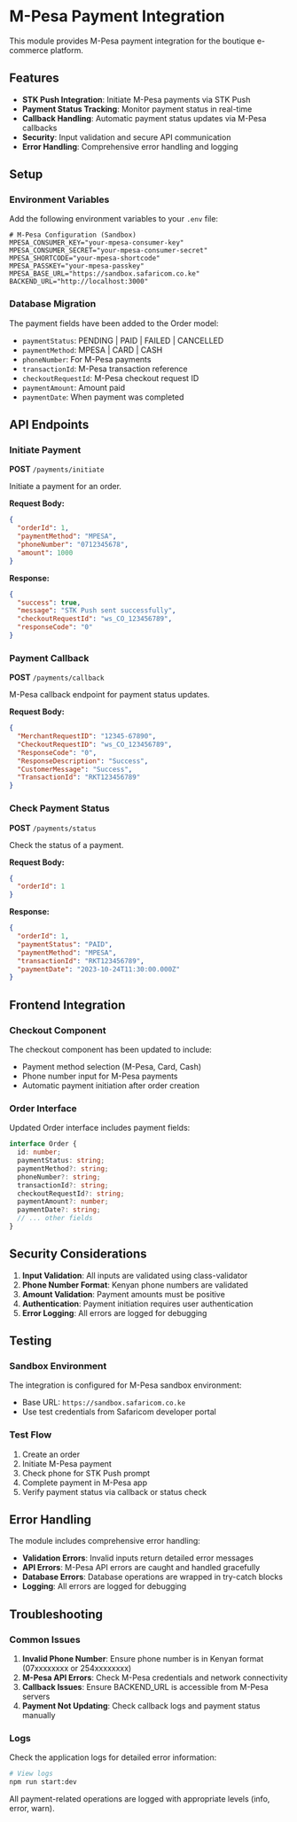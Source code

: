 # M-Pesa Payment Integration

This module provides M-Pesa payment integration for the boutique e-commerce platform.

## Features

- **STK Push Integration**: Initiate M-Pesa payments via STK Push
- **Payment Status Tracking**: Monitor payment status in real-time
- **Callback Handling**: Automatic payment status updates via M-Pesa callbacks
- **Security**: Input validation and secure API communication
- **Error Handling**: Comprehensive error handling and logging

## Setup

### Environment Variables

Add the following environment variables to your `.env` file:

```env
# M-Pesa Configuration (Sandbox)
MPESA_CONSUMER_KEY="your-mpesa-consumer-key"
MPESA_CONSUMER_SECRET="your-mpesa-consumer-secret"
MPESA_SHORTCODE="your-mpesa-shortcode"
MPESA_PASSKEY="your-mpesa-passkey"
MPESA_BASE_URL="https://sandbox.safaricom.co.ke"
BACKEND_URL="http://localhost:3000"
```

### Database Migration

The payment fields have been added to the Order model:

- `paymentStatus`: PENDING | PAID | FAILED | CANCELLED
- `paymentMethod`: MPESA | CARD | CASH
- `phoneNumber`: For M-Pesa payments
- `transactionId`: M-Pesa transaction reference
- `checkoutRequestId`: M-Pesa checkout request ID
- `paymentAmount`: Amount paid
- `paymentDate`: When payment was completed

## API Endpoints

### Initiate Payment

**POST** `/payments/initiate`

Initiate a payment for an order.

**Request Body:**
```json
{
  "orderId": 1,
  "paymentMethod": "MPESA",
  "phoneNumber": "0712345678",
  "amount": 1000
}
```

**Response:**
```json
{
  "success": true,
  "message": "STK Push sent successfully",
  "checkoutRequestId": "ws_CO_123456789",
  "responseCode": "0"
}
```

### Payment Callback

**POST** `/payments/callback`

M-Pesa callback endpoint for payment status updates.

**Request Body:**
```json
{
  "MerchantRequestID": "12345-67890",
  "CheckoutRequestID": "ws_CO_123456789",
  "ResponseCode": "0",
  "ResponseDescription": "Success",
  "CustomerMessage": "Success",
  "TransactionId": "RKT123456789"
}
```

### Check Payment Status

**POST** `/payments/status`

Check the status of a payment.

**Request Body:**
```json
{
  "orderId": 1
}
```

**Response:**
```json
{
  "orderId": 1,
  "paymentStatus": "PAID",
  "paymentMethod": "MPESA",
  "transactionId": "RKT123456789",
  "paymentDate": "2023-10-24T11:30:00.000Z"
}
```

## Frontend Integration

### Checkout Component

The checkout component has been updated to include:

- Payment method selection (M-Pesa, Card, Cash)
- Phone number input for M-Pesa payments
- Automatic payment initiation after order creation

### Order Interface

Updated Order interface includes payment fields:

```typescript
interface Order {
  id: number;
  paymentStatus: string;
  paymentMethod?: string;
  phoneNumber?: string;
  transactionId?: string;
  checkoutRequestId?: string;
  paymentAmount?: number;
  paymentDate?: string;
  // ... other fields
}
```

## Security Considerations

1. **Input Validation**: All inputs are validated using class-validator
2. **Phone Number Format**: Kenyan phone numbers are validated
3. **Amount Validation**: Payment amounts must be positive
4. **Authentication**: Payment initiation requires user authentication
5. **Error Logging**: All errors are logged for debugging

## Testing

### Sandbox Environment

The integration is configured for M-Pesa sandbox environment:

- Base URL: `https://sandbox.safaricom.co.ke`
- Use test credentials from Safaricom developer portal

### Test Flow

1. Create an order
2. Initiate M-Pesa payment
3. Check phone for STK Push prompt
4. Complete payment in M-Pesa app
5. Verify payment status via callback or status check

## Error Handling

The module includes comprehensive error handling:

- **Validation Errors**: Invalid inputs return detailed error messages
- **API Errors**: M-Pesa API errors are caught and handled gracefully
- **Database Errors**: Database operations are wrapped in try-catch blocks
- **Logging**: All errors are logged for debugging

## Troubleshooting

### Common Issues

1. **Invalid Phone Number**: Ensure phone number is in Kenyan format (07xxxxxxxx or 254xxxxxxxx)
2. **M-Pesa API Errors**: Check M-Pesa credentials and network connectivity
3. **Callback Issues**: Ensure BACKEND_URL is accessible from M-Pesa servers
4. **Payment Not Updating**: Check callback logs and payment status manually

### Logs

Check the application logs for detailed error information:

```bash
# View logs
npm run start:dev
```

All payment-related operations are logged with appropriate levels (info, error, warn).